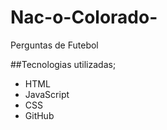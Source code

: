 # Nac-o-Colorado-
Perguntas de Futebol

##Tecnologias utilizadas;
- HTML
- JavaScript
- CSS
- GitHub